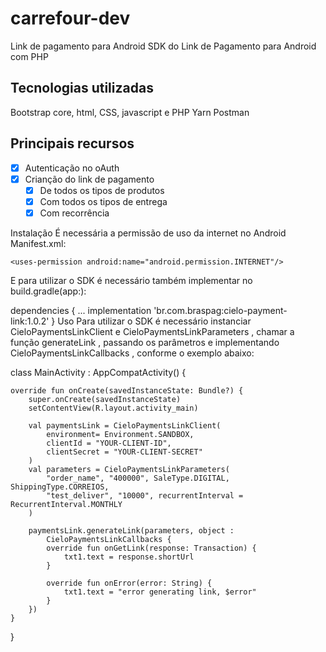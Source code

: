 # carrefour-dev
Link de pagamento para Android
SDK do Link de Pagamento para Android com PHP

## Tecnologias utilizadas 

Bootstrap core, html, CSS, javascript e PHP
Yarn
Postman

## Principais recursos

* [x] Autenticação no oAuth
* [x] Crianção do link de pagamento
  * [x] De todos os tipos de produtos
  * [x] Com todos os tipos de entrega
  * [x] Com recorrência
        
Instalação
É necessária a permissão de uso da internet no Android Manifest.xml:

    <uses-permission android:name="android.permission.INTERNET"/>
E para utilizar o SDK é necessário também implementar no build.gradle(app:):

dependencies {
    ...
    implementation 'br.com.braspag:cielo-payment-link:1.0.2'
}
Uso
Para utilizar o SDK é necessário instanciar CieloPaymentsLinkClient e CieloPaymentsLinkParameters , chamar a função generateLink , passando os parâmetros e implementando CieloPaymentsLinkCallbacks , conforme o exemplo abaixo:

class MainActivity : AppCompatActivity() {

    override fun onCreate(savedInstanceState: Bundle?) {
        super.onCreate(savedInstanceState)
        setContentView(R.layout.activity_main)

        val paymentsLink = CieloPaymentsLinkClient(
            environment= Environment.SANDBOX,
            clientId = "YOUR-CLIENT-ID",
            clientSecret = "YOUR-CLIENT-SECRET"
        )
        val parameters = CieloPaymentsLinkParameters(
            "order_name", "400000", SaleType.DIGITAL, ShippingType.CORREIOS,
            "test_deliver", "10000", recurrentInterval = RecurrentInterval.MONTHLY
        )

        paymentsLink.generateLink(parameters, object :
            CieloPaymentsLinkCallbacks {
            override fun onGetLink(response: Transaction) {
                txt1.text = response.shortUrl
            }

            override fun onError(error: String) {
                txt1.text = "error generating link, $error"
            }
        })
    }
}
